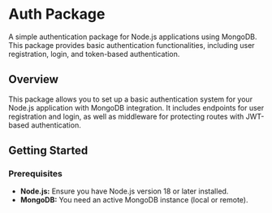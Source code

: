 # Auth Package

A simple authentication package for Node.js applications using MongoDB. This package provides basic authentication functionalities, including user registration, login, and token-based authentication.

## Overview

This package allows you to set up a basic authentication system for your Node.js application with MongoDB integration. It includes endpoints for user registration and login, as well as middleware for protecting routes with JWT-based authentication.

## Getting Started

### Prerequisites

- **Node.js:** Ensure you have Node.js version 18 or later installed.
- **MongoDB:** You need an active MongoDB instance (local or remote).

